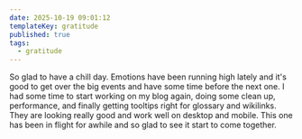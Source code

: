 ```yaml
---
date: 2025-10-19 09:01:12
templateKey: gratitude
published: true
tags:
  - gratitude
---
```

So glad to have a chill day.  Emotions have been running high lately and it's good to get over the big events and have some time before the next one.  I had some time to start working on my blog again, doing some clean up, performance, and finally getting tooltips right for glossary and wikilinks.  They are looking really good and work well on desktop and mobile.  This one has been in flight for awhile and so glad to see it start to come together.